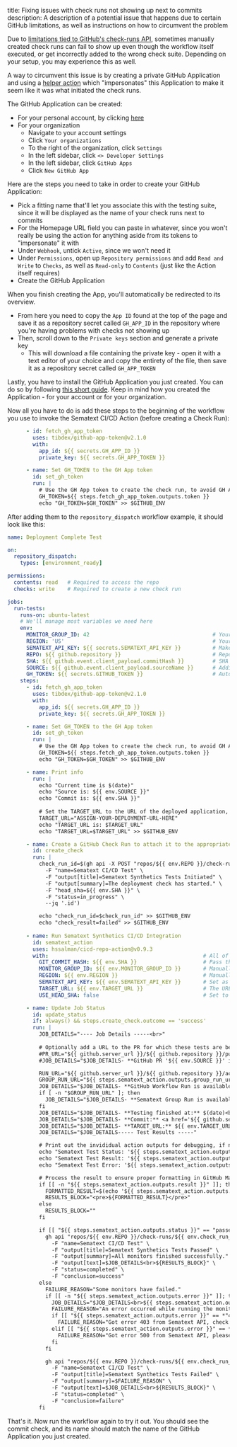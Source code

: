 title: Fixing issues with check runs not showing up next to commits
description: A description of a potential issue that happens due to certain GitHub limitations, as well as instructions on how to circumvent the problem

Due to [limitations tied to GitHub's check-runs API](https://github.com/orgs/community/discussions/24616), sometimes manually created check runs can fail to show up even though the workflow itself executed, or get incorrectly added to the wrong check suite. Depending on your setup, you may experience this as well.

A way to circumvent this issue is by creating a private GitHub Application and using a [helper action](https://github.com/tibdex/github-app-token) which "impersonates" this Application to make it seem like it was what initiated the check runs.

The GitHub Application can be created:
- For your personal account, by clicking [here](https://github.com/settings/apps/new)
- For your organization
  - Navigate to your account settings
  - Click `Your organizations`
  - To the right of the organization, click `Settings`
  - In the left sidebar, click `<> Developer Settings`
  - In the left sidebar, click `GitHub Apps`
  - Click `New GitHub App`

Here are the steps you need to take in order to create your GitHub Application:
- Pick a fitting name that'll let you associate this with the testing suite, since it will be displayed as the name of your check runs next to commits
- For the Homepage URL field you can paste in whatever, since you won't really be using the action for anything aside from its tokens to "impersonate" it with
- Under `Webhook`, untick `Active`, since we won't need it
- Under `Permissions`, open up `Repository permissions` and add `Read and Write` to `Checks`, as well as `Read-only` to `Contents` (just like the Action itself requires)
- Create the GitHub Application

When you finish creating the App, you'll automatically be redirected to its overview.
- From here you need to copy the `App ID` found at the top of the page and save it as a repository secret called `GH_APP_ID` in the repository where you're having problems with checks not showing up
- Then, scroll down to the `Private keys` section and generate a private key
  - This will download a file containing the private key - open it with a text editor of your choice and copy the entirety of the file, then save it as a repository secret called `GH_APP_TOKEN`

Lastly, you have to install the GitHub Application you just created. You can do so by following [this short guide](https://docs.github.com/en/apps/using-github-apps/installing-your-own-github-app). Keep in mind how you created the Application - for your account or for your organization.

Now all you have to do is add these steps to the beginning of the workflow you use to invoke the Sematext CI/CD Action (before creating a Check Run):

```yaml
      - id: fetch_gh_app_token
        uses: tibdex/github-app-token@v2.1.0
        with:
          app_id: ${{ secrets.GH_APP_ID }}
          private_key: ${{ secrets.GH_APP_TOKEN }}

      - name: Set GH_TOKEN to the GH App token
        id: set_gh_token
        run: |
          # Use the GH App token to create the check run, to avoid GH API limitations with regard to check run grouping
          GH_TOKEN=${{ steps.fetch_gh_app_token.outputs.token }}
          echo "GH_TOKEN=$GH_TOKEN" >> $GITHUB_ENV
```

After adding them to the `repository_dispatch` workflow example, it should look like this:

```yaml
name: Deployment Complete Test

on:
  repository_dispatch:
    types: [environment_ready]

permissions:
  contents: read   # Required to access the repo
  checks: write    # Required to create a new check run

jobs:
  run-tests:
    runs-on: ubuntu-latest
    # We'll manage most variables we need here
    env:
      MONITOR_GROUP_ID: 42                                       # Your Sematext Synthetics Monitor Group ID
      REGION: 'US'                                               # Your Sematext Cloud Region ('EU' or 'US')
      SEMATEXT_API_KEY: ${{ secrets.SEMATEXT_API_KEY }}          # Make sure to add your Sematext API key as a repository secret
      REPO: ${{ github.repository }}                             # Repository name, retrieved from GitHub
      SHA: ${{ github.event.client_payload.commitHash }}         # SHA of the commit we want to run tests for, passed from the event which invokes this workflow
      SOURCE: ${{ github.event.client_payload.sourceName }}      # Additional info you may need to create your deployment URL, passed from the invoking event
      GH_TOKEN: ${{ secrets.GITHUB_TOKEN }}                      # Automatically created by GitHub for every repository
    steps:
      - id: fetch_gh_app_token
        uses: tibdex/github-app-token@v2.1.0
        with:
          app_id: ${{ secrets.GH_APP_ID }}
          private_key: ${{ secrets.GH_APP_TOKEN }}

      - name: Set GH_TOKEN to the GH App token
        id: set_gh_token
        run: |
          # Use the GH App token to create the check run, to avoid GH API limitations with regard to check run grouping
          GH_TOKEN=${{ steps.fetch_gh_app_token.outputs.token }}
          echo "GH_TOKEN=$GH_TOKEN" >> $GITHUB_ENV

      - name: Print info
        run: |
          echo "Current time is $(date)"
          echo "Source is: ${{ env.SOURCE }}"
          echo "Commit is: ${{ env.SHA }}"
          
          # Set the TARGET_URL to the URL of the deployed application, depending on your setup
          TARGET_URL="ASSIGN-YOUR-DEPLOYMENT-URL-HERE"
          echo "TARGET_URL is: $TARGET_URL"
          echo "TARGET_URL=$TARGET_URL" >> $GITHUB_ENV

      - name: Create a GitHub Check Run to attach it to the appropriate commit
        id: create_check
        run: |
          check_run_id=$(gh api -X POST "repos/${{ env.REPO }}/check-runs" \
            -F "name=Sematext CI/CD Test" \
            -F "output[title]=Sematext Synthetics Tests Initiated" \
            -F "output[summary]=The deployment check has started." \
            -F "head_sha=${{ env.SHA }}" \
            -F "status=in_progress" \
            --jq '.id')

          echo "check_run_id=$check_run_id" >> $GITHUB_ENV
          echo "check_result=failed" >> $GITHUB_ENV
      
      - name: Run Sematext Synthetics CI/CD Integration
        id: sematext_action
        uses: hssalman/cicd-repo-action@v0.9.3
        with:                                                 # All of these inputs are set near the top of the workflow
          GIT_COMMIT_HASH: ${{ env.SHA }}                     # Pass the SHA of the commit for which you're running the tests
          MONITOR_GROUP_ID: ${{ env.MONITOR_GROUP_ID }}       # Manually set near the top of the workflow
          REGION: ${{ env.REGION }}                           # Manually set near the top of the workflow
          SEMATEXT_API_KEY: ${{ env.SEMATEXT_API_KEY }}       # Set as a repository secret
          TARGET_URL: ${{ env.TARGET_URL }}                   # The URL of the deployment which you want to test, the replacement for <DYNAMIC_URL>
          USE_HEAD_SHA: false                                 # Set to true to use the HEAD SHA for the check run instead of GIT_COMMIT_HASH

      - name: Update Job Status
        id: update_status
        if: always() && steps.create_check.outcome == 'success'
        run: |
          JOB_DETAILS="---- Job Details -----<br>"
          
          # Optionally add a URL to the PR for which these tests are being run, if you passed that info in the invoking event
          #PR_URL="${{ github.server_url }}/${{ github.repository }}/pull/$PR_NUMBER"
          #JOB_DETAILS="$JOB_DETAILS- **GitHub PR '${{ env.SOURCE }}' is available** <a href='$PR_URL' target='_blank'>here</a><br>"

          RUN_URL="${{ github.server_url }}/${{ github.repository }}/actions/runs/${{ github.run_id }}"
          GROUP_RUN_URL="${{ steps.sematext_action.outputs.group_run_url }}"
          JOB_DETAILS="$JOB_DETAILS- **GitHub Workflow Run is available** <a href='$RUN_URL' target='_blank'>here</a><br>"
          if [ -n "$GROUP_RUN_URL" ]; then
            JOB_DETAILS="$JOB_DETAILS- **Sematext Group Run is available** <a href='$GROUP_RUN_URL' target='_blank'>here</a><br>"
          fi
          JOB_DETAILS="$JOB_DETAILS- **Testing finished at:** $(date)<br>"
          JOB_DETAILS="$JOB_DETAILS- **Commit:** <a href='${{ github.server_url }}/${{ github.repository }}/commit/${{ env.SHA }}' target='_blank'>${{ env.SHA }}</a><br>"
          JOB_DETAILS="$JOB_DETAILS- **TARGET_URL:** ${{ env.TARGET_URL }}<br><br>"
          JOB_DETAILS="$JOB_DETAILS----- Test Results -----"

          # Print out the invididual action outputs for debugging, if needed
          echo "Sematext Test Status: '${{ steps.sematext_action.outputs.status }}'"
          echo "Sematext Test Result: '${{ steps.sematext_action.outputs.result }}'"
          echo "Sematext Test Error: '${{ steps.sematext_action.outputs.error }}'"

          # Process the result to ensure proper formatting in GitHub Markdown
          if [[ -n "${{ steps.sematext_action.outputs.result }}" ]]; then
            FORMATTED_RESULT=$(echo '${{ steps.sematext_action.outputs.result }}' | sed 's/\\n/\n/g')
            RESULTS_BLOCK="<pre>${FORMATTED_RESULT}</pre>"
          else
            RESULTS_BLOCK=""
          fi

          if [[ "${{ steps.sematext_action.outputs.status }}" == "passed" ]]; then
            gh api "repos/${{ env.REPO }}/check-runs/${{ env.check_run_id }}" -X PATCH \
              -F "name=Sematext CI/CD Test" \
              -F "output[title]=Sematext Synthetics Tests Passed" \
              -F "output[summary]=All monitors finished successfully." \
              -F "output[text]=$JOB_DETAILS<br>${RESULTS_BLOCK}" \
              -F "status=completed" \
              -F "conclusion=success"
          else
            FAILURE_REASON="Some monitors have failed."
            if [[ -n "${{ steps.sematext_action.outputs.error }}" ]]; then
              JOB_DETAILS="$JOB_DETAILS<br>${{ steps.sematext_action.outputs.error }}"
              FAILURE_REASON="An error occurred while running the monitors."
              if [[ "${{ steps.sematext_action.outputs.error }}" == *"403"* ]]; then
                FAILURE_REASON="Got error 403 from Sematext API, check your Sematext API key."
              elif [[ "${{ steps.sematext_action.outputs.error }}" == *"500"* ]]; then
                FAILURE_REASON="Got error 500 from Sematext API, please try again in a few minutes."
              fi
            fi

            gh api "repos/${{ env.REPO }}/check-runs/${{ env.check_run_id }}" -X PATCH \
              -F "name=Sematext CI/CD Test" \
              -F "output[title]=Sematext Synthetics Tests Failed" \
              -F "output[summary]=$FAILURE_REASON" \
              -F "output[text]=$JOB_DETAILS<br>${RESULTS_BLOCK}" \
              -F "status=completed" \
              -F "conclusion=failure"
          fi
```

That's it. Now run the workflow again to try it out. You should see the commit check, and its name should match the name of the GitHub Application you just created.
